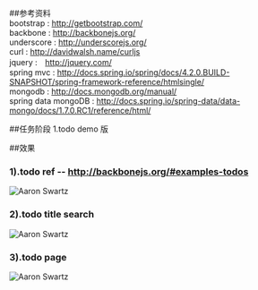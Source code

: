 ##参考资料  
bootstrap : http://getbootstrap.com/   
backbone : http://backbonejs.org/   
underscore : http://underscorejs.org/   
curl : http://davidwalsh.name/curljs   
jquery :　http://jquery.com/    
spring mvc : http://docs.spring.io/spring/docs/4.2.0.BUILD-SNAPSHOT/spring-framework-reference/htmlsingle/   
mongodb : http://docs.mongodb.org/manual/   
spring data mongoDB : http://docs.spring.io/spring-data/data-mongo/docs/1.7.0.RC1/reference/html/  

##任务阶段
1.todo demo 版

##效果   
### 1).todo ref -- http://backbonejs.org/#examples-todos   
![Aaron Swartz](https://github.com/ittarvin/snow-ball/blob/master/todo/src/main/webapp/images/todo.jpg?raw=true)    

### 2).todo title search          
![Aaron Swartz](https://github.com/ittarvin/snow-ball/blob/master/todo/src/main/webapp/images/todosearch.jpg?raw=true)

### 3).todo page           
![Aaron Swartz](https://github.com/ittarvin/snow-ball/blob/master/todo/src/main/webapp/images/todopage.jpg?raw=true)
